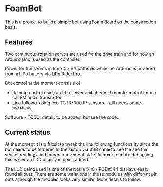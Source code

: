 FoamBot
=======

This is a project to build a simple bot using [Foam Board][1] as the
construction basis.

Features
--------
Two continuous rotation servos are used for the drive train and for now an
Arduino Uno is used as the controller.

Power for the servos is from 4 x AA batteries while the Arduino is powered from
a LiPo battery via [LiPo Rider Pro][2].

Bot control at the moment consists of:
* Remote control using an IR receiver and cheap IR remote control from a car FM
  audio transmitter.
* Line follower using two TCTR5000 IR sensors - still needs some tweaking.

Software - TODO: details to be added, but see the code...

Current status
--------------
At the moment it is difficult to tweak the line following functionality since
the bot needs to be tethered to the laptop via USB cable to see the see the
sensor readings and current movement state. In order to make debugging this
easier an LCD display is being added.

The LCD being used is one of the Nokia 5110 / PCD8544 displays easily found all
over. There are some variations in these modules with different pin outs although
the modules looks very similar. More details to follow.




[1]: http://en.wikipedia.org/wiki/Foamcore
[2]: http://www.seeedstudio.com/wiki/index.php?title=Lipo_Rider_Pro
